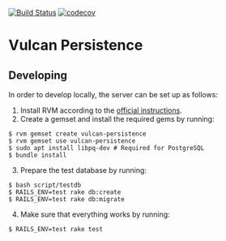 [![Build Status](https://travis-ci.org/adevinta/vulcan-persistence.svg?branch=master)](https://travis-ci.org/adevinta/vulcan-persistence)
[![codecov](https://codecov.io/gh/adevinta/vulcan-persistence/branch/master/graph/badge.svg)](https://codecov.io/gh/adevinta/vulcan-persistence)

# Vulcan Persistence

## Developing

In order to develop locally, the server can be set up as follows:

1. Install RVM according to the [official instructions](https://rvm.io/).
2. Create a gemset and install the required gems by running:
```
$ rvm gemset create vulcan-persistence
$ rvm gemset use vulcan-persistence
$ sudo apt install libpq-dev # Required for PostgreSQL
$ bundle install
```
3. Prepare the test database by running:
```
$ bash script/testdb
$ RAILS_ENV=test rake db:create
$ RAILS_ENV=test rake db:migrate
```
4. Make sure that everything works by running:
```
$ RAILS_ENV=test rake test
```
